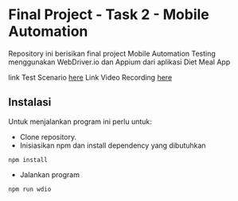 # Final Project - Task 2 - Mobile Automation

Repository ini berisikan final project Mobile Automation Testing menggunakan WebDriver.io dan Appium dari aplikasi Diet Meal App

link Test Scenario [here][linkTestCases]
Link Video Recording [here][linkVideo]

## Instalasi 
Untuk menjalankan program ini perlu untuk:
- Clone repository.
- Inisiasikan npm dan install dependency yang dibutuhkan
```
npm install
```
- Jalankan program
```
npm run wdio
```



[linkTestCases]: https://docs.google.com/spreadsheets/d/1FysPMzkPdmCqlFh7MQtQ9MTMf9V9HEBjgLbYVXmDMas/edit?usp=sharing 
[linkVideo]: https://drive.google.com/file/d/1KI17bu3bMEO2eBId46928ReoB9kb5hz1/view?usp=sharing
